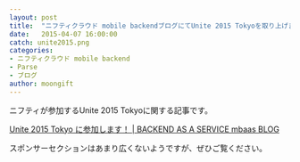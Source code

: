 ```yaml
---
layout: post
title:  "ニフティクラウド mobile backendブログにてUnite 2015 Tokyoを取り上げました"
date:   2015-04-07 16:00:00
catch: unite2015.png
categories:
- ニフティクラウド mobile backend
- Parse
- ブログ
author: moongift
---
```


ニフティが参加するUnite 2015 Tokyoに関する記事です。

[Unite 2015 Tokyo に参加します！ \| BACKEND AS A SERVICE mbaas BLOG](http://blog.mb.cloud.nifty.com/?p=2224)

スポンサーセクションはあまり広くないようですが、ぜひご覧ください。


